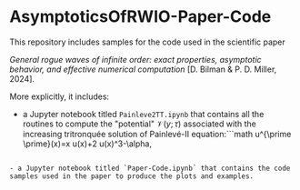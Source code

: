 # AsymptoticsOfRWIO-Paper-Code
This repository includes samples for the code used in the scientific paper 

*General rogue waves of infinite order: exact properties, asymptotic behavior, and effective numerical computation* [D. Bilman & P. D. Miller, 2024]. 

More explicitly, it includes:

- a Jupyter notebook titled `Painleve2TT.ipynb` that contains all the routines to compute the "potential" $\mathcal{V}(y;\tau)$ associated with the increasing tritronquée solution of Painlevé-II equation:```math
u^{\prime \prime}(x)=x u(x)+2 u(x)^3-\alpha,
```with parameter $\alpha=\frac{1}{2}+\mathrm{i}p$, where $p=\frac{1}{2\pi}\ln(1+\frac{|b|}{|a|})$. Here $a,b\in\mathbb{C}\setminus\{0\}$ are parameters indexing the family of solutions called *general rogue waves of infinite order*.

- a Jupyter notebook titled `Paper-Code.ipynb` that contains the code samples used in the paper to produce the plots and examples.
